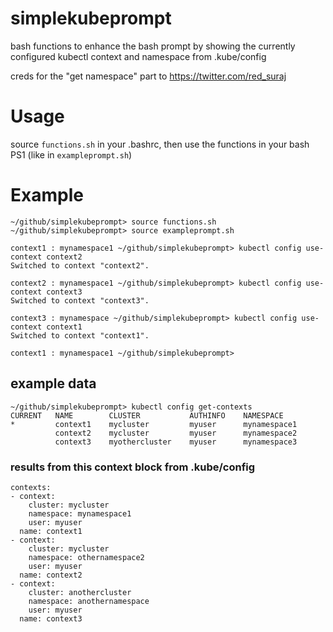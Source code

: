 # simplekubeprompt
bash functions to enhance the bash prompt by showing the currently configured kubectl context and namespace from .kube/config

creds for the "get namespace" part to https://twitter.com/red_suraj

# Usage

source ```functions.sh``` in your .bashrc, then use the functions in your bash PS1 (like in  ```exampleprompt.sh```)

# Example
```console
~/github/simplekubeprompt> source functions.sh
~/github/simplekubeprompt> source exampleprompt.sh

context1 : mynamespace1 ~/github/simplekubeprompt> kubectl config use-context context2
Switched to context "context2".

context2 : mynamespace1 ~/github/simplekubeprompt> kubectl config use-context context3
Switched to context "context3".

context3 : mynamespace ~/github/simplekubeprompt> kubectl config use-context context1
Switched to context "context1".

context1 : mynamespace1 ~/github/simplekubeprompt>
```

## example data

```console
~/github/simplekubeprompt> kubectl config get-contexts
CURRENT   NAME        CLUSTER           AUTHINFO    NAMESPACE
*         context1    mycluster         myuser      mynamespace1
          context2    mycluster         myuser      mynamespace2
          context3    myothercluster    myuser      mynamespace3
```

### results from this context block from .kube/config

```console
contexts:
- context:
    cluster: mycluster
    namespace: mynamespace1
    user: myuser
  name: context1
- context:
    cluster: mycluster
    namespace: othernamespace2
    user: myuser
  name: context2
- context:
    cluster: anothercluster
    namespace: anothernamespace
    user: myuser
  name: context3
```



